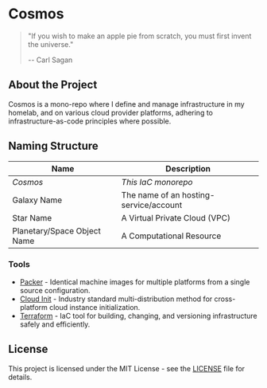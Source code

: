 # Cosmos

> "If you wish to make an apple pie from scratch, you must first invent the universe."
> 
> -- Carl Sagan

## About the Project

Cosmos is a mono-repo where I define and manage infrastructure in my homelab, and on various cloud provider platforms,
adhering to infrastructure-as-code principles where possible.

## Naming Structure

| Name                        | Description                            |
| --------------------------- | -------------------------------------- |
| _Cosmos_                    | _This IaC monorepo_                    |
| Galaxy Name                 | The name of an hosting-service/account |
| Star Name                   | A Virtual Private Cloud (VPC)          |
| Planetary/Space Object Name | A Computational Resource               |


### Tools

*   [Packer](https://www.packer.io/) - Identical machine images for multiple platforms from a single source 
    configuration.
*   [Cloud Init](https://cloudinit.readthedocs.io/en/latest/) - Industry standard multi-distribution method for
    cross-platform cloud instance initialization.
*   [Terraform](https://www.terraform.io/) - IaC tool for building, changing, and versioning infrastructure safely
    and efficiently.

## License

This project is licensed under the MIT License - see the [LICENSE](./LICENSE) file for details.
